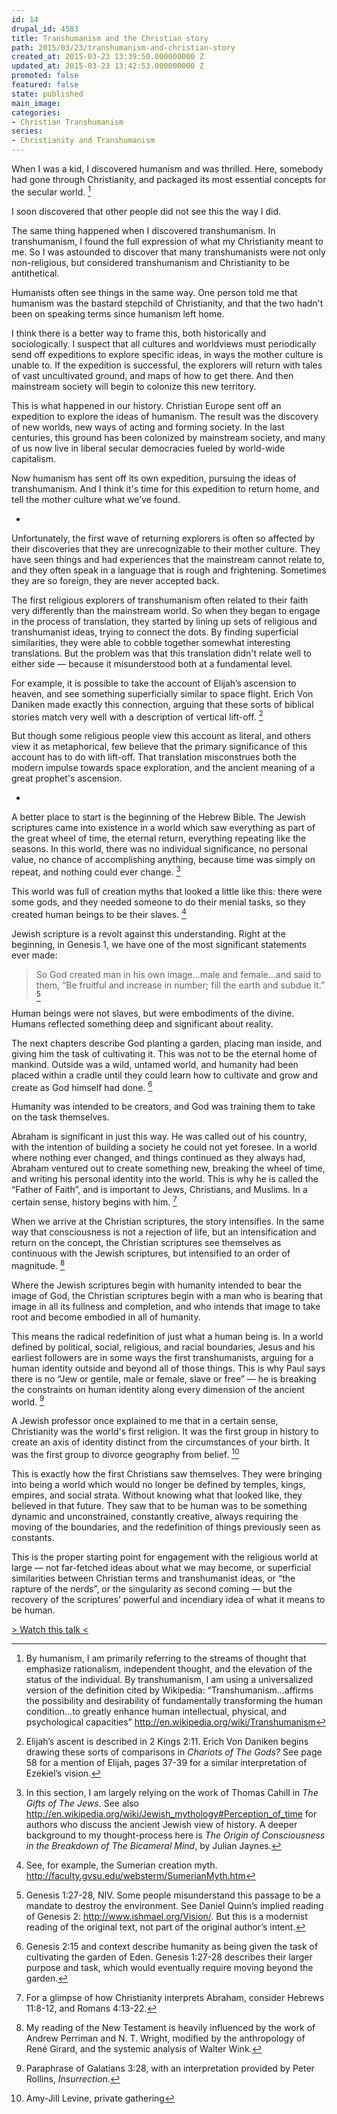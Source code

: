 ```yaml
---
id: 14
drupal_id: 4583
title: Transhumanism and the Christian story
path: 2015/03/23/transhumanism-and-christian-story
created_at: 2015-03-23 13:39:50.000000000 Z
updated_at: 2015-03-23 13:42:53.000000000 Z
promoted: false
featured: false
state: published
main_image: 
categories:
- Christian Transhumanism
series:
- Christianity and Transhumanism
---
```

When I was a kid, I discovered humanism and was thrilled. Here, somebody had gone through Christianity, and packaged its most essential concepts for the secular world. [^1]

I soon discovered that other people did not see this the way I did. 

The same thing happened when I discovered transhumanism. In transhumanism, I found the full expression of what my Christianity meant to me. So I was astounded to discover that many transhumanists were not only non-religious, but considered transhumanism and Christianity to be antithetical. 

Humanists often see things in the same way. One person told me that humanism was the bastard stepchild of Christianity, and that the two hadn't been on speaking terms since humanism left home. 

I think there is a better way to frame this, both historically and sociologically. I suspect that all cultures and worldviews must periodically send off expeditions to explore specific ideas, in ways the mother culture is unable to. If the expedition is successful, the explorers will return with tales of vast uncultivated ground, and maps of how to get there. And then mainstream society will begin to colonize this new territory.

This is what happened in our history. Christian Europe sent off an expedition to explore the ideas of humanism. The result was the discovery of new worlds, new ways of acting and forming society. In the last centuries, this ground has been colonized by mainstream society, and many of us now live in liberal secular democracies fueled by world-wide capitalism. 

Now humanism has sent off its own expedition, pursuing the ideas of transhumanism. And I think it's time for this expedition to return home, and tell the mother culture what we’ve found.

-

Unfortunately, the first wave of returning explorers is often so affected by their discoveries that they are unrecognizable to their mother culture. They have seen things and had experiences that the mainstream cannot relate to, and they often speak in a language that is rough and frightening. Sometimes they are so foreign, they are never accepted back.

The first religious explorers of transhumanism often related to their faith very differently than the mainstream world. So when they began to engage in the process of translation, they started by lining up sets of religious and transhumanist ideas, trying to connect the dots. By finding superficial similarities, they were able to cobble together somewhat interesting translations. But the problem was that this translation didn't relate well to either side — because it misunderstood both at a fundamental level.

For example, it is possible to take the account of Elijah’s ascension to heaven, and see something superficially similar to space flight. Erich Von Daniken made exactly this connection, arguing that these sorts of biblical stories match very well with a description of vertical lift-off. [^2]

But though some religious people view this account as literal, and others view it as metaphorical, few believe that the primary significance of this account has to do with lift-off. That translation misconstrues both the modern impulse towards space exploration, and the ancient meaning of a great prophet's ascension.

-

A better place to start is the beginning of the Hebrew Bible. The Jewish scriptures came into existence in a world which saw everything as part of the great wheel of time, the eternal return, everything repeating like the seasons. In this world, there was no individual significance, no personal value, no chance of accomplishing anything, because time was simply on repeat, and nothing could ever change. [^3]

This world was full of creation myths that looked a little like this: there were some gods, and they needed someone to do their menial tasks, so they created human beings to be their slaves. [^4]

Jewish scripture is a revolt against this understanding. Right at the beginning, in Genesis 1, we have one of the most significant statements ever made:

> So God created man in his own image...male and female...and said to them, “Be fruitful and increase in number; fill the earth and subdue it.” [^5]

Human beings were not slaves, but were embodiments of the divine. Humans reflected something deep and significant about reality.

The next chapters describe God planting a garden, placing man inside, and giving him the task of cultivating it. This was not to be the eternal home of mankind. Outside was a wild, untamed world, and humanity had been placed within a cradle until they could learn how to cultivate and grow and create as God himself had done. [^6]

Humanity was intended to be creators, and God was training them to take on the task themselves.

Abraham is significant in just this way. He was called out of his country, with the intention of building a society he could not yet foresee. In a world where nothing ever changed, and things continued as they always had, Abraham ventured out to create something new, breaking the wheel of time, and writing his personal identity into the world. This is why he is called the “Father of Faith”, and is important to Jews, Christians, and Muslims. In a certain sense, history begins with him. [^7]

When we arrive at the Christian scriptures, the story intensifies. In the same way that consciousness is not a rejection of life, but an intensification and return on the concept, the Christian scriptures see themselves as continuous with the Jewish scriptures, but intensified to an order of magnitude. [^8]

Where the Jewish scriptures begin with humanity intended to bear the image of God, the Christian scriptures begin with a man who is bearing that image in all its fullness and completion, and who intends that image to take root and become embodied in all of humanity.

This means the radical redefinition of just what a human being is. In a world defined by political, social, religious, and racial boundaries, Jesus and his earliest followers are in some ways the first transhumanists, arguing for a human identity outside and beyond all of those things. This is why Paul says there is no “Jew or gentile, male or female, slave or free” — he is breaking the constraints on human identity along every dimension of the ancient world.  [^9]

A Jewish professor once explained to me that in a certain sense, Christianity was the world's first religion. It was the first group in history to create an axis of identity distinct from the circumstances of your birth. It was the first group to divorce geography from belief. [^10]

This is exactly how the first Christians saw themselves. They were bringing into being a world which would no longer be defined by temples, kings, empires, and social strata. Without knowing what that looked like, they believed in that future. They saw that to be human was to be something dynamic and unconstrained, constantly creative, always requiring the moving of the boundaries, and the redefinition of things previously seen as constants.

This is the proper starting point for engagement with the religious world at large — not far-fetched ideas about what we may become, or superficial similarities between Christian terms and transhumanist ideas, or “the rapture of the nerds”, or the singularity as second coming — but the recovery of the scriptures’ powerful and incendiary idea of what it means to be human.

[> Watch this talk <](https://www.youtube.com/watch?v=2hZSn0ojtlM)

[^1]:  By humanism, I am primarily referring to the streams of thought that emphasize rationalism, independent thought, and the elevation of the status of the individual. By transhumanism, I am using a universalized version of the definition cited by Wikipedia: “Transhumanism…affirms the possibility and desirability of fundamentally transforming the human condition…to greatly enhance human intellectual, physical, and psychological capacities” http://en.wikipedia.org/wiki/Transhumanism

[^2]:  Elijah’s ascent is described in 2 Kings 2:11. Erich Von Daniken begins drawing these sorts of comparisons in *Chariots of The Gods?* See page 58 for a mention of Elijah, pages 37-39 for a similar interpretation of Ezekiel’s vision.

[^3]: In this section, I am largely relying on the work of Thomas Cahill in *The Gifts of The Jews*. See also http://en.wikipedia.org/wiki/Jewish_mythology#Perception_of_time for authors who discuss the ancient Jewish view of history. A deeper background to my thought-process here is *The Origin of Consciousness in the Breakdown of The Bicameral Mind*, by Julian Jaynes.

[^4]: See, for example, the Sumerian creation myth. http://faculty.gvsu.edu/websterm/SumerianMyth.htm

[^5]: Genesis 1:27-28, NIV. Some people misunderstand this passage to be a mandate to destroy the environment. See Daniel Quinn’s implied reading of Genesis 2: http://www.ishmael.org/Vision/. But this is a modernist reading of the original text, not part of the original author’s intent.

[^6]: Genesis 2:15 and context describe humanity as being given the task of cultivating the garden of Eden. Genesis 1:27-28 describes their larger purpose and task, which would eventually require moving beyond the garden.

[^7]: For a glimpse of how Christianity interprets Abraham, consider Hebrews 11:8-12, and Romans 4:13-22.

[^8]: My reading of the New Testament is heavily influenced by the work of Andrew Perriman and N. T. Wright, modified by the anthropology of René Girard, and the systemic analysis of Walter Wink.

[^9]: Paraphrase of Galatians 3:28, with an interpretation provided by Peter Rollins, *Insurrection*.

[^10]: Amy-Jill Levine, private gathering
